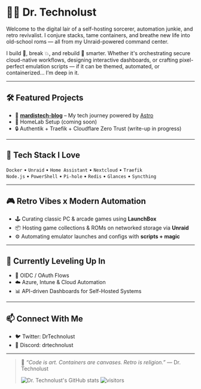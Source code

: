 # 🧑‍🔧 Dr. Technolust

Welcome to the digital lair of a self-hosting sorcerer, automation junkie, and retro revivalist. I conjure stacks, tame containers, and breathe new life into old-school roms — all from my Unraid-powered command center.

I build 🔧, break 💥, and rebuild 🧬 smarter. Whether it's orchestrating secure cloud-native workflows, designing interactive dashboards, or crafting pixel-perfect emulation scripts — if it can be themed, automated, or containerized… I’m deep in it.

---

## 🛠️ Featured Projects

- 🔧 [**mardistech-blog**](https://github.com/drtechnolust/mardistech-blog) – My tech journey powered by [Astro](https://astro.build)
- 🚀 HomeLab Setup (coming soon)
- 🔒 Authentik + Traefik + Cloudflare Zero Trust (write-up in progress)

---

## 💾 Tech Stack I Love
`Docker` • `Unraid` • `Home Assistant` • `Nextcloud` • `Traefik`  
`Node.js` • `PowerShell` • `Pi-hole` • `Redis` • `Glances` • `Syncthing`

---

## 🎮 Retro Vibes x Modern Automation

- 🕹️ Curating classic PC & arcade games using **LaunchBox**
- 📦 Hosting game collections & ROMs on networked storage via **Unraid**
- ⚙️ Automating emulator launches and configs with **scripts + magic**

---

## 🧠 Currently Leveling Up In

- 🧩 OIDC / OAuth Flows
- ☁️ Azure, Intune & Cloud Automation
- 📊 API-driven Dashboards for Self-Hosted Systems

---

## 📫 Connect With Me

- 🐦 Twitter: DrTechnolust
- 💬 Discord: drtechnolust

---

> 🧪 *“Code is art. Containers are canvases. Retro is religion.”* — Dr. Technolust
>
> ![Dr. Technolust's GitHub stats](https://github-readme-stats.vercel.app/api?username=drtechnolust&show_icons=true&theme=radical)
> ![visitors](https://visitor-badge.laobi.icu/badge?page_id=drtechnolust)


